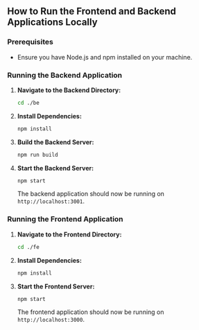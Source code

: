 ## How to Run the Frontend and Backend Applications Locally

### Prerequisites

- Ensure you have Node.js and npm installed on your machine.

### Running the Backend Application

1. **Navigate to the Backend Directory:**

   ```sh
   cd ./be
   ```

2. **Install Dependencies:**

   ```sh
   npm install
   ```

3. **Build the Backend Server:**

   ```sh
   npm run build
   ```

4. **Start the Backend Server:**

   ```sh
   npm start
   ```

   The backend application should now be running on `http://localhost:3001`.

### Running the Frontend Application

1. **Navigate to the Frontend Directory:**

   ```sh
   cd ./fe
   ```

2. **Install Dependencies:**

   ```sh
   npm install
   ```

3. **Start the Frontend Server:**

   ```sh
   npm start
   ```

   The frontend application should now be running on `http://localhost:3000`.